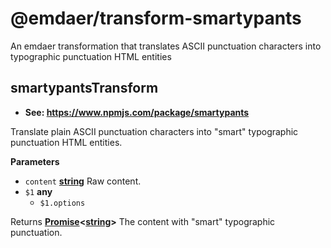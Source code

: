 <!--
  This file was generated by emdaer

  Its template can be found at .emdaer/README.emdaer.md
-->

<h1 id="-emdaer-transform-smartypants">@emdaer/transform-smartypants</h1>
<p>An emdaer transformation that translates ASCII punctuation characters into typographic punctuation HTML entities</p>
<!-- Generated by documentation.js. Update this documentation by updating the source code. -->
<h2 id="smartypantstransform">smartypantsTransform</h2>
<ul>
<li><strong>See: <a href="https://www.npmjs.com/package/smartypants">https://www.npmjs.com/package/smartypants</a></strong></li>
</ul>
<p>Translate plain ASCII punctuation characters into &quot;smart&quot; typographic punctuation HTML entities.</p>
<p><strong>Parameters</strong></p>
<ul>
<li><code>content</code> <strong><a href="https://developer.mozilla.org/en-US/docs/Web/JavaScript/Reference/Global_Objects/String">string</a></strong> Raw content.</li>
<li><code>$1</code> <strong>any</strong> <ul>
<li><code>$1.options</code>  </li>
</ul>
</li>
</ul>
<p>Returns <strong><a href="https://developer.mozilla.org/en-US/docs/Web/JavaScript/Reference/Global_Objects/Promise">Promise</a>&lt;<a href="https://developer.mozilla.org/en-US/docs/Web/JavaScript/Reference/Global_Objects/String">string</a>&gt;</strong> The content with &quot;smart&quot; typographic punctuation.</p>
